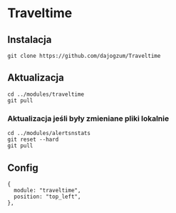 # Traveltime

## Instalacja
```
git clone https://github.com/dajogzum/Traveltime
```

## Aktualizacja
```
cd ../modules/traveltime
git pull
```
### Aktualizacja jeśli były zmieniane pliki lokalnie<br>
```
cd ../modules/alertsnstats
git reset --hard
git pull
```
## Config
```
{
  module: "traveltime",
  position: "top_left",
},
```
